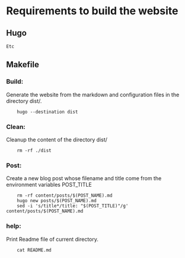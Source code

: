 # Requirements to build the website
## Hugo
    Etc
## Makefile
### Build:
Generate the website from the markdown and configuration files in the directory dist/.
```
    hugo --destination dist
```
### Clean:
Cleanup the content of the directory dist/
```
    rm -rf ./dist
```
### Post:
Create a new blog post whose filename and title come from the environment variables POST_TITLE
```
    rm -rf content/posts/$(POST_NAME).md
	hugo new posts/$(POST_NAME).md
	sed -i 's/title*/title: "$(POST_TITLE)"/g' content/posts/$(POST_NAME).md
```
### help:
Print Readme file of current directory.
```
    cat README.md
```